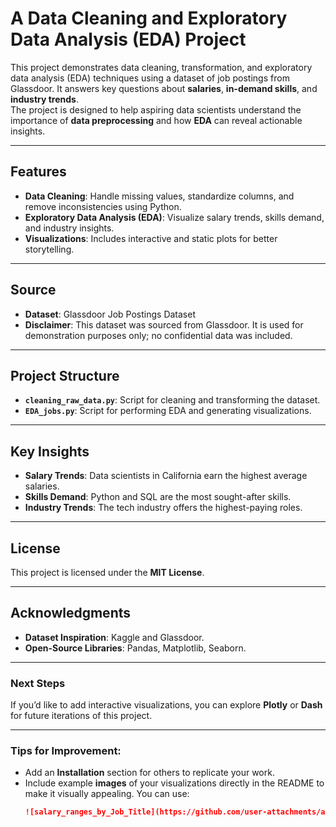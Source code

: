 # **A Data Cleaning and Exploratory Data Analysis (EDA) Project**

This project demonstrates data cleaning, transformation, and exploratory data analysis (EDA) techniques using a dataset of job postings from Glassdoor. It answers key questions about **salaries**, **in-demand skills**, and **industry trends**.  
The project is designed to help aspiring data scientists understand the importance of **data preprocessing** and how **EDA** can reveal actionable insights.

---

## **Features**
- **Data Cleaning**: Handle missing values, standardize columns, and remove inconsistencies using Python.
- **Exploratory Data Analysis (EDA)**: Visualize salary trends, skills demand, and industry insights.
- **Visualizations**: Includes interactive and static plots for better storytelling.

---

## **Source**
- **Dataset**: Glassdoor Job Postings Dataset  
- **Disclaimer**: This dataset was sourced from Glassdoor. It is used for demonstration purposes only; no confidential data was included.

---

## **Project Structure**
- **`cleaning_raw_data.py`**: Script for cleaning and transforming the dataset.  
- **`EDA_jobs.py`**: Script for performing EDA and generating visualizations.

---

## **Key Insights**
- **Salary Trends**: Data scientists in California earn the highest average salaries.  
- **Skills Demand**: Python and SQL are the most sought-after skills.  
- **Industry Trends**: The tech industry offers the highest-paying roles.

---

## **License**
This project is licensed under the **MIT License**.

---

## **Acknowledgments**
- **Dataset Inspiration**: Kaggle and Glassdoor.  
- **Open-Source Libraries**: Pandas, Matplotlib, Seaborn.

---

### **Next Steps**
If you’d like to add interactive visualizations, you can explore **Plotly** or **Dash** for future iterations of this project.

---

### Tips for Improvement:
- Add an **Installation** section for others to replicate your work.  
- Include example **images** of your visualizations directly in the README to make it visually appealing. You can use:
   ```markdown
   ![salary_ranges_by_Job_Title](https://github.com/user-attachments/assets/878b9510-1207-47df-b218-6654ec240cad)

   ```
